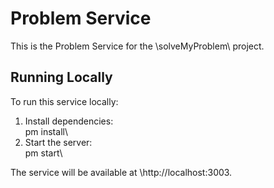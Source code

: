 # Problem Service

This is the Problem Service for the \solveMyProblem\ project.

## Running Locally

To run this service locally:

1. Install dependencies: \
pm install\
2. Start the server: \
pm start\

The service will be available at \http://localhost:3003\.
